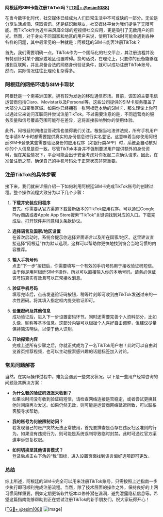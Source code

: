 **阿根廷的SIM卡能注册TikTok吗？[[TG💪+ @esim1088](https://t.me/s/esim1088)]**

在当今数字化时代，社交媒体已经成为人们日常生活中不可或缺的一部分。无论是分享生活点滴、获取资讯，还是结识新朋友，社交媒体平台为我们提供了无限可能。而TikTok作为近年来风靡全球的短视频社交应用，更是吸引了无数用户的目光。然而，对于身处不同国家和地区的用户来说，使用TikTok时可能会遇到各种各样的问题，其中最常见的一种就是：阿根廷的SIM卡能否注册TikTok？

首先，我们需要明确一点，TikTok作为一个国际化的社交平台，其注册流程并没有特别针对某个国家或地区设置障碍。换句话说，在理论上，只要你的设备能够连接到互联网，并且具备合法的网络身份验证条件，就可以成功注册TikTok账号。然而，实际情况往往比理论复杂得多。

### **阿根廷的网络环境与SIM卡现状**

阿根廷是一个南美洲国家，拥有较为发达的移动通信市场。目前，该国的主要电信运营商包括Claro、Movistar以及Personal等，这些公司提供的SIM卡服务覆盖了大部分人口密集区域。如果你已经拥有一张阿根廷本地的SIM卡，那么理论上你可以通过它来访问互联网并尝试注册TikTok。不过需要注意的是，不同运营商的服务质量和信号覆盖范围可能存在差异，这将直接影响到你的使用体验。

此外，阿根廷的网络监管政策也值得我们关注。根据当地法律法规，所有手机用户在申请SIM卡时都需要提供真实的身份信息进行实名登记。这意味着当你使用阿根廷SIM卡登录某些需要验证身份的应用程序（如银行类APP）时，系统会自动核对你的个人信息是否一致。尽管TikTok本身并不强制要求用户提供额外的身份资料，但在某些情况下，平台可能会出于安全考虑对你发起二次确认请求。因此，在准备注册之前，确保自己的手机号码处于正常状态非常重要。

### **注册TikTok的具体步骤**

接下来，我们就来详细介绍一下如何利用阿根廷SIM卡完成TikTok账号的创建过程。整个操作流程大致分为以下几个步骤：

1. **下载并安装应用程序**  
   首先，你需要从官方渠道下载最新版本的TikTok应用程序。可以通过Google Play商店或者Apple App Store搜索“TikTok”关键词找到对应的入口。下载完成后，打开软件并同意相关条款协议。

2. **选择语言及国家/地区设置**  
   在首次启动时，系统会提示你选择界面语言以及所在国家/地区。这里建议直接选择“阿根廷”作为默认选项，这样可以帮助你更快地找到符合当地习惯的内容推荐。

3. **输入手机号码**  
   点击“下一步”按钮后，你需要填写一个有效的手机号码用于接收验证码短信。由于你是用阿根廷SIM卡操作，所以可以直接输入你的本地号码。请务必保证该号码真实有效且可以正常接收消息。

4. **验证手机号码**  
   填写完毕后，点击发送验证码按钮，稍等片刻即可收到由TikTok发送过来的一次性密码。将其填入指定框内提交验证即可。

5. **设置密码及其他信息**  
   成功验证后，进入下一步设置密码环节。同时还需要完善个人资料部分，比如头像、昵称等基本信息。这部分内容可以根据个人喜好自由调整，但建议尽量保持简洁明快，以便于他人识别。

6. **开始探索内容**  
   完成上述所有步骤之后，你就正式成为了一名TikTok用户啦！此时可以自由浏览首页推荐视频，也可以主动搜索感兴趣的话题标签加入讨论。

### **常见问题解答**

当然，在实际操作过程中，难免会遇到一些突发状况。以下是一些用户经常咨询的问题及其解决方案：

- **为什么我的验证码迟迟未收到？**  
  如果长时间没有收到验证码短信，请检查网络连接是否稳定，或者尝试更换其他时间段再次发送。如果仍然无效，则可能是运营商网络延迟所致，可以联系客服寻求帮助。

- **我的账号为何被限制访问？**  
  若发现自己的账户突然无法正常使用，首先要排查是否存在违反社区准则的行为。如果没有违规行为，则可能是系统误判导致临时封禁。此时可通过官方渠道申诉恢复权限。

- **如何切换至其他语言模式？**  
  登录后点击右下角的“我”图标，进入设置页面找到语言偏好选项即可更改。

### **总结**

综上所述，阿根廷的SIM卡完全可以用来注册TikTok账号，只需按照上述指南一步步执行即可顺利完成注册流程。当然，除了技术层面的操作之外，保持良好的上网习惯同样重要。例如定期更新软件版本以修补潜在漏洞，避免泄露隐私信息等。希望这篇指南能够帮助到正在尝试注册TikTok的新手朋友们，祝大家玩得开心！

[[TG💪+ @esim1088](https://t.me/s/esim1088) ![Image](https://i.postimg.cc/4NQfJmqS/Snipaste-2025-05-13-00-14-12.png)]
